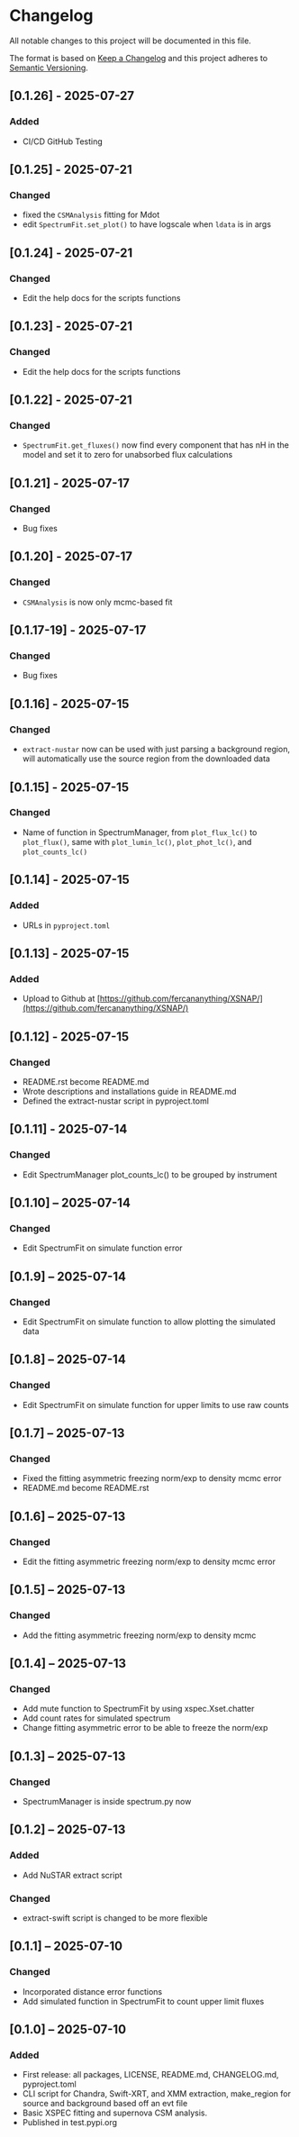 # Changelog
All notable changes to this project will be documented in this file.

The format is based on [Keep a Changelog](https://keepachangelog.com/)
and this project adheres to [Semantic Versioning](https://semver.org/).

## [0.1.26] - 2025-07-27
### Added
- CI/CD GitHub Testing


## [0.1.25] - 2025-07-21
### Changed
- fixed the `CSMAnalysis` fitting for Mdot
- edit `SpectrumFit.set_plot()` to have logscale when `ldata` is in args

## [0.1.24] - 2025-07-21
### Changed
- Edit the help docs for the scripts functions

## [0.1.23] - 2025-07-21
### Changed
- Edit the help docs for the scripts functions

## [0.1.22] - 2025-07-21
### Changed
- `SpectrumFit.get_fluxes()` now find every component that has nH in the model and set it to zero for unabsorbed flux calculations

## [0.1.21] - 2025-07-17
### Changed
- Bug fixes

## [0.1.20] - 2025-07-17
### Changed
- `CSMAnalysis` is now only mcmc-based fit

## [0.1.17-19] - 2025-07-17
### Changed
- Bug fixes

## [0.1.16] - 2025-07-15
### Changed
- `extract-nustar` now can be used with just parsing a background region, will automatically use the source region from the downloaded data

## [0.1.15] - 2025-07-15
### Changed
- Name of function in SpectrumManager, from `plot_flux_lc()` to `plot_flux()`, same with `plot_lumin_lc()`, `plot_phot_lc()`, and `plot_counts_lc()`

## [0.1.14] - 2025-07-15
### Added
- URLs in `pyproject.toml`

## [0.1.13] - 2025-07-15
### Added
- Upload to Github at [https://github.com/fercananything/XSNAP/](https://github.com/fercananything/XSNAP/)

## [0.1.12] - 2025-07-15
### Changed
- README.rst become README.md
- Wrote descriptions and installations guide in README.md
- Defined the extract-nustar script in pyproject.toml

## [0.1.11] - 2025-07-14
### Changed
- Edit SpectrumManager plot_counts_lc() to be grouped by instrument

## [0.1.10] – 2025-07-14
### Changed
- Edit SpectrumFit on simulate function error

## [0.1.9] – 2025-07-14
### Changed
- Edit SpectrumFit on simulate function to allow plotting the simulated data

## [0.1.8] – 2025-07-14
### Changed
- Edit SpectrumFit on simulate function for upper limits to use raw counts

## [0.1.7] – 2025-07-13
### Changed
- Fixed the fitting asymmetric freezing norm/exp to density mcmc error
- README.md become README.rst

## [0.1.6] – 2025-07-13
### Changed
- Edit the fitting asymmetric freezing norm/exp to density mcmc error

## [0.1.5] – 2025-07-13
### Changed
- Add the fitting asymmetric freezing norm/exp to density mcmc

## [0.1.4] – 2025-07-13
### Changed
- Add mute function to SpectrumFit by using xspec.Xset.chatter
- Add count rates for simulated spectrum
- Change fitting asymmetric error to be able to freeze the norm/exp

## [0.1.3] – 2025-07-13
### Changed
- SpectrumManager is inside spectrum.py now

## [0.1.2] – 2025-07-13
### Added
- Add NuSTAR extract script

### Changed
- extract-swift script is changed to be more flexible

## [0.1.1] – 2025-07-10
### Changed
- Incorporated distance error functions
- Add simulated function in SpectrumFit to count upper limit fluxes

## [0.1.0] – 2025-07-10
### Added
- First release: all packages, LICENSE, README.md, CHANGELOG.md, pyproject.toml
- CLI script for Chandra, Swift-XRT, and XMM extraction, make_region for source and background based off an evt file
- Basic XSPEC fitting and supernova CSM analysis.
- Published in test.pypi.org
